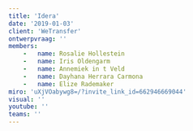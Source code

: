 ```yaml
---
title: 'Idera'
date: '2019-01-03'
client: 'WeTransfer'
ontwerpvraag: ''
members:
    -   name: Rosalie Hollestein
    -   name: Iris Oldengarm
    -   name: Annemiek in t Veld
    -   name: Dayhana Herrara Carmona
    -   name: Elize Rademaker
miro: 'uXjVOabywg8=/?invite_link_id=662946669044'
visual: ''
youtube: ''
teams: ''
---
```

